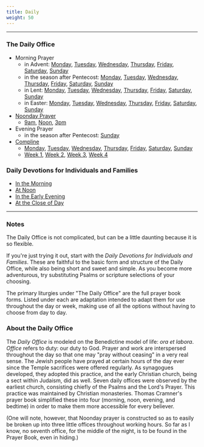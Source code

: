 ```yaml
---
title: Daily
weight: 50
---
```

--------
### The Daily Office
* Morning Prayer
  * in Advent: [Monday](mp/mp-advent-mon), [Tuesday](mp/mp-advent-tue), [Wednesday](mp/mp-advent-wed), [Thursday](mp/mp-advent-thu), [Friday](mp/mp-advent-fri), [Saturday](mp/mp-advent-sat), [Sunday](mp/mp-advent-sun)
  * in the season after Pentecost: [Monday](mp/mp-pentecost-covid-mon), [Tuesday](mp/mp-pentecost-covid-tue), [Wednesday](mp/mp-pentecost-covid-wed), [Thursday](mp/mp-pentecost-covid-thu), [Friday](mp/mp-pentecost-covid-fri), [Saturday](mp/mp-pentecost-covid-sat), [Sunday](mp/mp-pentecost-covid-sun)
  * in Lent: [Monday](mp/mp-lent-mon-covid), [Tuesday](mp/mp-lent-tue-covid), [Wednesday](mp/mp-lent-wed-covid), [Thursday](mp/mp-lent-thu-covid), [Friday](mp/mp-lent-fri-covid), [Saturday](mp/mp-lent-sat-covid), [Sunday](mp/mp-lent-sun-covid)
  * in Easter: [Monday](mp/mp-easter-covid-mon), [Tuesday](mp/mp-easter-covid-tue), [Wednesday](mp/mp-easter-covid-wed), [Thursday](mp/mp-easter-covid-thu), [Friday](mp/mp-easter-covid-fri), [Saturday](mp/mp-easter-covid-sat), [Sunday](mp/mp-easter-covid-sun)
* [Noonday Prayer](noonday)
    * [9am](noonday-terce), [Noon](noonday-sext), [3pm](noonday-none)
* Evening Prayer
  * in the season after Pentecost: [Sunday](ep/ep-pentecost-sun)
* [Compline](compline/compline)
    * [Monday](compline/compline1), [Tuesday](compline/compline2), [Wednesday](compline/compline3), [Thursday](compline/compline4), [Friday](compline/compline3), [Saturday](compline/complinesat), [Sunday](compline/compline4)
	* [Week 1](compline/compline-wk1), [Week 2](compline/compline-wk2), [Week 3](compline/compline-wk3), [Week 4](compline/compline-wk4)


### Daily Devotions for Individuals and Families
- [In the Morning](dd-morning)
- [At Noon](dd-noon)
- [In the Early Evening](dd-evening)
- [At the Close of Day](dd-night)

--------
### Notes
The Daily Office is not complicated, but can be a little daunting because it is so flexible.

If you're just trying it out, start with the _Daily Devotions for Individuals and Families_. These are faithful to the basic form and structure of the Daily Office, while also being short and sweet and simple. As you become more adventurous, try substituting Psalms or scripture selections of your choosing.

The primary liturgies under "The Daily Office" are the full prayer book forms. Listed under each are adaptation intended to adapt them for use throughout the day or week, making use of all the options without having to choose from day to day.

### About the Daily Office
The _Daily Office_ is modeled on the Benedictine model of life: _ora et labora_. _Office_ refers to duty: our duty to God. Prayer and work are interspersed throughout the day so that one may "pray without ceasing" in a very real sense. The Jewish people have prayed at certain hours of the day ever since the Temple sacrifices were offered regularly. As synagogues developed, they adopted this practice, and the early Christian church, being a sect within Judaism, did as well. Seven daily offices were observed by the earliest church, consisting chiefly of the Psalms and the Lord's Prayer. This practice was maintained by Christian monasteries. Thomas Cramner's prayer book simplified these into four (morning, noon, evening, and bedtime) in order to make them more accessible for every believer.

(One will note, however, that Noonday prayer is constructed so as to easily be broken up into three little offices throughout working hours. So far as I know, no seventh office, for the middle of the night, is to be found in the Prayer Book, even in hiding.)
